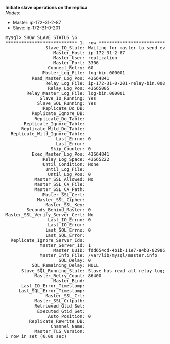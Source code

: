<b>Initiate slave operations on the replica</b><br/>
<i>Nodes:</i>
<ul>
<li>Master: ip-172-31-2-87</li>
<li>Slave: ip-172-31-0-201</li>
</ul>
<pre>
mysql> SHOW SLAVE STATUS \G
*************************** 1. row ***************************
               Slave_IO_State: Waiting for master to send event
                  Master_Host: ip-172-31-2-87
                  Master_User: replication
                  Master_Port: 3306
                Connect_Retry: 60
              Master_Log_File: log-bin.000001
          Read_Master_Log_Pos: 43664841
               Relay_Log_File: ip-172-31-0-201-relay-bin.000002
                Relay_Log_Pos: 43665005
        Relay_Master_Log_File: log-bin.000001
             Slave_IO_Running: Yes
            Slave_SQL_Running: Yes
              Replicate_Do_DB: 
          Replicate_Ignore_DB: 
           Replicate_Do_Table: 
       Replicate_Ignore_Table: 
      Replicate_Wild_Do_Table: 
  Replicate_Wild_Ignore_Table: 
                   Last_Errno: 0
                   Last_Error: 
                 Skip_Counter: 0
          Exec_Master_Log_Pos: 43664841
              Relay_Log_Space: 43665222
              Until_Condition: None
               Until_Log_File: 
                Until_Log_Pos: 0
           Master_SSL_Allowed: No
           Master_SSL_CA_File: 
           Master_SSL_CA_Path: 
              Master_SSL_Cert: 
            Master_SSL_Cipher: 
               Master_SSL_Key: 
        Seconds_Behind_Master: 0
Master_SSL_Verify_Server_Cert: No
                Last_IO_Errno: 0
                Last_IO_Error: 
               Last_SQL_Errno: 0
               Last_SQL_Error: 
  Replicate_Ignore_Server_Ids: 
             Master_Server_Id: 1
                  Master_UUID: fdd654cd-4b1b-11e7-a4b3-029861a823ee
             Master_Info_File: /var/lib/mysql/master.info
                    SQL_Delay: 0
          SQL_Remaining_Delay: NULL
      Slave_SQL_Running_State: Slave has read all relay log; waiting for more updates
           Master_Retry_Count: 86400
                  Master_Bind: 
      Last_IO_Error_Timestamp: 
     Last_SQL_Error_Timestamp: 
               Master_SSL_Crl: 
           Master_SSL_Crlpath: 
           Retrieved_Gtid_Set: 
            Executed_Gtid_Set: 
                Auto_Position: 0
         Replicate_Rewrite_DB: 
                 Channel_Name: 
           Master_TLS_Version: 
1 row in set (0.00 sec)
	
</pre>